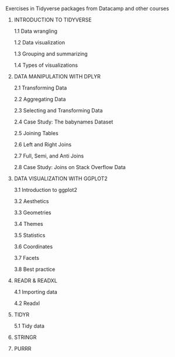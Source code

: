 Exercises in Tidyverse packages from Datacamp and other courses

1. INTRODUCTION TO TIDYVERSE

    1.1 Data wrangling

    1.2 Data visualization

    1.3 Grouping and summarizing

    1.4 Types of visualizations

2. DATA MANIPULATION WITH DPLYR

    2.1 Transforming Data

    2.2 Aggregating Data

    2.3 Selecting and Transforming Data

    2.4 Case Study: The babynames Dataset

    2.5  Joining Tables

    2.6 Left and Right Joins

    2.7 Full, Semi, and Anti Joins

    2.8 Case Study: Joins on Stack Overflow Data

3. DATA VISUALIZATION WITH GGPLOT2

    3.1 Introduction to ggplot2

    3.2 Aesthetics

    3.3 Geometries

    3.4 Themes

    3.5 Statistics

    3.6 Coordinates

    3.7 Facets

    3.8 Best practice

4. READR & READXL

    4.1 Importing data
    
    4.2 Readxl

5. TIDYR

    5.1 Tidy data
    
6. STRINGR

7. PURRR
